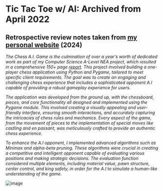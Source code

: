 # Tic Tac Toe w/ AI: Archived from April 2022

## Retrospective review notes taken from [my personal website](https://ahmeralam.co.uk/) (2024)
*The Chess A.I. Game is the culmination of over a year's worth of dedicated work as part of my Computer Science A-Level NEA project, which resulted in a comprehensive 150+ page [report](https://drive.google.com/file/d/17C3nrvk6m3p4Jrx3cKbooR_ug3HOl6Kj/view). This project involved building a one-player chess application using Python and Pygame, tailored to meet specific client requirements. The goal was to create an engaging and challenging chess experience that includes a sophisticated opponent A.I capable of providing a robust gameplay experience for users.*

*The application was developed from the ground up, with the chessboard, pieces, and core functionality all designed and implemented using the Pygame module. This involved creating a visually appealing and user-friendly interface, ensuring smooth interactions, and accurately capturing the intricacies of chess rules and mechanics. Every aspect of the game, from the movement of pieces to the implementation of special moves like castling and en passant, was meticulously crafted to provide an authentic chess experience.*

*To enhance the A.I opponent, I implemented advanced algorithms such as Minimax and alpha-beta pruning. These algorithms were crucial in creating a competitive and intelligent opponent capable of evaluating various positions and making strategic decisions. The evaluation function considered multiple elements, including material value, pawn structure, center control, and king safety, in order for the A.I to simulate a human-like understanding of the game.*

![image](https://github.com/user-attachments/assets/ebb2ae03-22a9-44f7-90bf-28128682809c)
